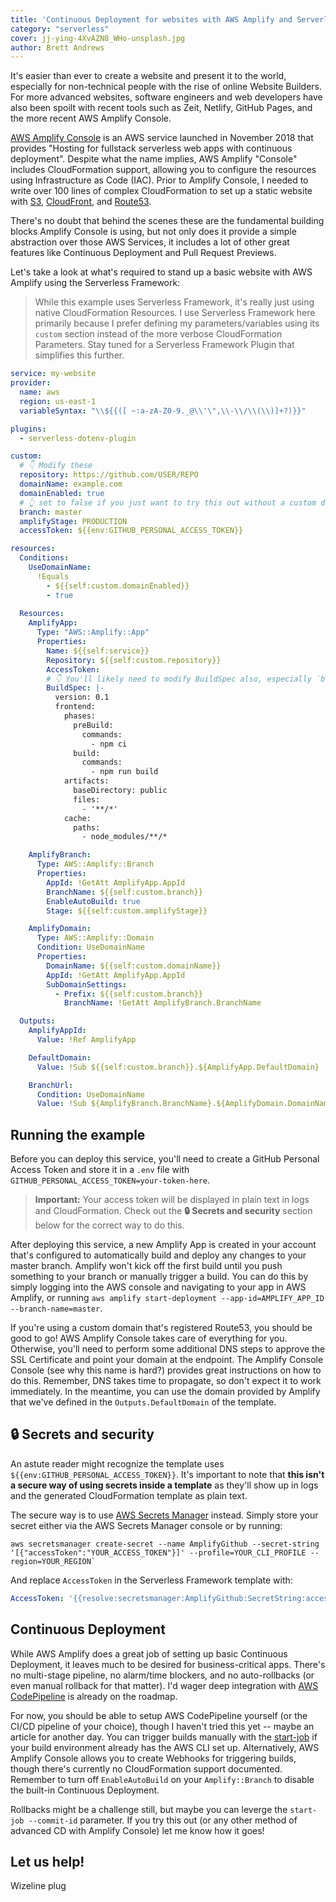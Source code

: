 ```yaml
---
title: 'Continuous Deployment for websites with AWS Amplify and Serverless Framework'
category: "serverless"
cover: jj-ying-4XvAZN8_WHo-unsplash.jpg
author: Brett Andrews
---
```


It's easier than ever to create a website and present it to the world, especially for non-technical people with the rise of online Website Builders. For more advanced websites, software engineers and web developers have also been spoilt with recent tools such as Zeit, Netlify, GitHub Pages, and the more recent AWS Amplify Console.

<a href="https://aws.amazon.com/amplify/console/" target="_blank">AWS Amplify Console</a> is an AWS service launched in November 2018 that provides "Hosting for fullstack serverless web apps with continuous deployment". Despite what the name implies, AWS Amplify "Console" includes CloudFormation support, allowing you to configure the resources using Infrastructure as Code (IAC). Prior to Amplify Console, I needed to write over 100 lines of complex CloudFormation to set up a static website with <a href="https://aws.amazon.com/s3/" target="_blank">S3</a>, <a href="https://aws.amazon.com/cloudfront/" target="_blank">CloudFront</a>, and <a href="https://aws.amazon.com/route53/" target="_blank">Route53</a>.

There's no doubt that behind the scenes these are the fundamental building blocks Amplify Console is using, but not only does it provide a simple abstraction over those AWS Services, it includes a lot of other great features like Continuous Deployment and Pull Request Previews.

Let's take a look at what's required to stand up a basic website with AWS Amplify using the Serverless Framework:

> While this example uses Serverless Framework, it's really just using native CloudFormation Resources. I use Serverless Framework here primarily because I prefer defining my parameters/variables using its `custom` section instead of the more verbose CloudFormation Parameters. Stay tuned for a Serverless Framework Plugin that simplifies this further.

```yaml
service: my-website
provider:
  name: aws
  region: us-east-1
  variableSyntax: "\\${{([ ~:a-zA-Z0-9._@\\'\",\\-\\/\\(\\)]+?)}}"

plugins:
  - serverless-dotenv-plugin

custom:
  # 👇 Modify these
  repository: https://github.com/USER/REPO
  domainName: example.com
  domainEnabled: true
  # 👆 set to false if you just want to try this out without a custom domain
  branch: master
  amplifyStage: PRODUCTION
  accessToken: ${{env:GITHUB_PERSONAL_ACCESS_TOKEN}}

resources:
  Conditions:
    UseDomainName:
      !Equals
        - ${{self:custom.domainEnabled}}
        - true
  
  Resources:
    AmplifyApp:
      Type: "AWS::Amplify::App"
      Properties:
        Name: ${{self:service}}
        Repository: ${{self:custom.repository}}
        AccessToken: 
        # 👇 You'll likely need to modify BuildSpec also, especially `baseDirectory` which is commonly called dist or build
        BuildSpec: |-
          version: 0.1
          frontend:
            phases:
              preBuild:
                commands:
                  - npm ci
              build:
                commands:
                  - npm run build
            artifacts:
              baseDirectory: public
              files:
                - '**/*'
            cache:
              paths:
                - node_modules/**/*

    AmplifyBranch:
      Type: AWS::Amplify::Branch
      Properties:
        AppId: !GetAtt AmplifyApp.AppId
        BranchName: ${{self:custom.branch}}
        EnableAutoBuild: true
        Stage: ${{self:custom.amplifyStage}}

    AmplifyDomain:
      Type: AWS::Amplify::Domain
      Condition: UseDomainName
      Properties:
        DomainName: ${{self:custom.domainName}}
        AppId: !GetAtt AmplifyApp.AppId
        SubDomainSettings:
          - Prefix: ${{self:custom.branch}}
            BranchName: !GetAtt AmplifyBranch.BranchName

  Outputs:
    AmplifyAppId:
      Value: !Ref AmplifyApp

    DefaultDomain:
      Value: !Sub ${{self:custom.branch}}.${AmplifyApp.DefaultDomain}

    BranchUrl:
      Condition: UseDomainName
      Value: !Sub ${AmplifyBranch.BranchName}.${AmplifyDomain.DomainName}
```

## Running the example

Before you can deploy this service, you'll need to create a GitHub Personal Access Token and store it in a `.env` file with `GITHUB_PERSONAL_ACCESS_TOKEN=your-token-here`.

> **Important:** Your access token will be displayed in plain text in logs and CloudFormation. Check out the **🔒 Secrets and security** section below for the correct way to do this.

After deploying this service, a new Amplify App is created in your account that's configured to automatically build and deploy any changes to your master branch. Amplify won't kick off the first build until you push something to your branch or manually trigger a build. You can do this by simply logging into the AWS console and navigating to your app in AWS Amplify, or running `aws amplify start-deployment --app-id=AMPLIFY_APP_ID --branch-name=master`.

If you're using a custom domain that's registered Route53, you should be good to go! AWS Amplify Console takes care of everything for you. Otherwise, you'll need to perform some additional DNS steps to approve the SSL Certificate and point your domain at the endpoint. The Amplify Console Console (see why this name is hard?) provides great instructions on how to do this. Remember, DNS takes time to propagate, so don't expect it to work immediately. In the meantime, you can use the domain provided by Amplify that we've defined in the `Outputs.DefaultDomain` of the template.

## 🔒 Secrets and security

An astute reader might recognize the template uses `${{env:GITHUB_PERSONAL_ACCESS_TOKEN}}`. It's important to note that **this isn't a secure way of using secrets inside a template** as they'll show up in logs and the generated CloudFormation template as plain text.

The secure way is to use <a href="https://aws.amazon.com/secrets-manager/" target="_blank">AWS Secrets Manager</a> instead. Simply store your secret either via the AWS Secrets Manager console or by running:

```shell
aws secretsmanager create-secret --name AmplifyGithub --secret-string '[{"accessToken":"YOUR_ACCESS_TOKEN"}]' --profile=YOUR_CLI_PROFILE --region=YOUR_REGION`
```

And replace `AccessToken` in the Serverless Framework template with:

```yaml
AccessToken: '{{resolve:secretsmanager:AmplifyGithub:SecretString:accessToken}}'
```

## Continuous Deployment

While AWS Amplify does a great job of setting up basic Continuous Deployment, it leaves much to be desired for business-critical apps. There's no multi-stage pipeline, no alarm/time blockers, and no auto-rollbacks (or even manual rollback for that matter). I'd wager deep integration with <a href="https://aws.amazon.com/codepipeline/" target="_blank">AWS CodePipeline</a> is already on the roadmap.

For now, you should be able to setup AWS CodePipeline yourself (or the CI/CD pipeline of your choice), though I haven't tried this yet -- maybe an article for another day. You can trigger builds manually with the <a href="https://docs.aws.amazon.com/cli/latest/reference/amplify/start-job.html" target="_blank">start-job</a> if your build environment already has the AWS CLI set up. Alternatively, AWS Amplify Console allows you to create Webhooks for triggering builds, though there's currently no CloudFormation support documented. Remember to turn off `EnableAutoBuild` on your `Amplify::Branch` to disable the built-in Continuous Deployment.

Rollbacks might be a challenge still, but maybe you can leverge the `start-job --commit-id` parameter. If you try this out (or any other method of advanced CD with Amplify Console) let me know how it goes!

## Let us help!

Wizeline plug
